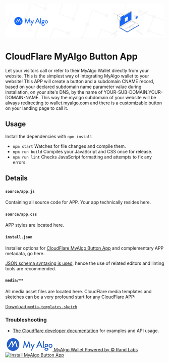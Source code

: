 ![myalgo-logo](./media/my-algo.png)
# CloudFlare MyAlgo Button App

Let your visitors call or refer to their MyAlgo Wallet directly from your website.
This is the simplest way of integrating MyAlgo wallet to your website!
This APP will create a button and a subdomain CNAME record, based on your declared subdomain name parameter value during installation, on your site's DNS, by the name of YOUR-SUB-DOMAIN.YOUR-DOMAIN-NAME.
This way the myalgo subdomain of your website will be always redirecting to wallet.myalgo.com and there is a customizable button on your landing page to call it.

## Usage

Install the dependencies with `npm install`

- `npm start` Watches for file changes and compile them.
- `npm run build` Compiles your JavaScript and CSS once for release.
- `npm run lint` Checks JavaScript formatting and attempts to fix any errors.

## Details

#### `source/app.js`

Containing all source code for APP. Your app technically resides here.

#### `source/app.css`

APP styles are located here.

#### `install.json`

Installer options for <a href="https://www.cloudflare.com/apps/developer/docs/install-json">CloudFlare MyAlgo Button App</a> and complementary APP metadata, go here.

<a href="http://install.json.is/">JSON schema syntaxing is used</a>, hence the use of related editors and linting tools are recommended.

#### `media/**`

All media asset files are located here. CloudFlare media templates and sketches can be a very profound start for any CloudFlare APP:

[Download <code class="inline">media-templates.sketch</code>](https://github.com/CloudflareApps/MediaTemplates/raw/master/media-templates.sketch)

### Troubleshooting

- <a href="https://www.cloudflare.com/apps/developer/docs/getting-started">The Cloudflare developer documentation</a> for examples and API usage.
<a href="https://wallet.myalgo.com/home">
  <img
    src="./media/MyAlgoFullBlue.svg"
    alt="MyAlgo Wallet Home"
    border="0"
    width="150">
      MyAlgo Wallet Powered by  © Rand Labs
</a>


<a href="https://www.cloudflare.com/apps/cloudflare-myalgo-btn-app/install?source=button">
  <img
    src="https://install.cloudflareapps.com/install-button.png"
    alt="Install MyAlgo Button App"
    border="0"
    width="150">
</a>
